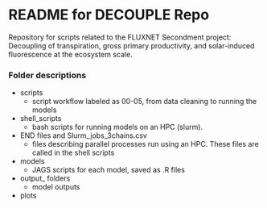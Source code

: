 
# README for DECOUPLE Repo

Repository for scripts related to the FLUXNET Secondment project: Decoupling of transpiration, gross primary productivity, and solar-induced fluorescence at the ecosystem scale.

### Folder descriptions

* scripts
  - script workflow labeled as 00-05, from data cleaning to running the models
* shell_scripts
  - bash scripts for running models on an HPC (slurm).
* END files and Slurm_jobs_3chains.csv
  - files describing parallel processes run using an HPC. These files are called in the shell scripts
* models
  - JAGS scripts for each model, saved as .R files
* output_ folders
  - model outputs
* plots
